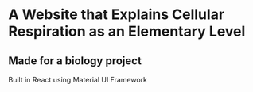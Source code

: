 # A Website that Explains Cellular Respiration as an Elementary Level
## Made for a biology project
Built in React using Material UI Framework